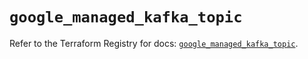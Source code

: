 # `google_managed_kafka_topic`

Refer to the Terraform Registry for docs: [`google_managed_kafka_topic`](https://registry.terraform.io/providers/hashicorp/google/6.31.0/docs/resources/managed_kafka_topic).
